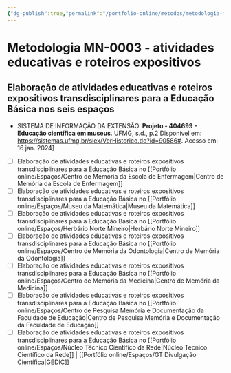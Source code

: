 ```yaml
---
{"dg-publish":true,"permalink":"/portfolio-online/metodos/metodologia-mn-0003-atividades-educativas-e-roteiros-expositivos/","tags":["💼/🎯/🛠️"],"created":"2024-02-05T11:59:48.939-03:00","updated":"2024-02-11T11:18:06.179-03:00"}
---
```



# Metodologia MN-0003 - atividades educativas e roteiros expositivos

## Elaboração de atividades educativas e roteiros expositivos transdisciplinares para a Educação Básica nos seis espaços   
- SISTEMA DE INFORMAÇÃO DA EXTENSÃO. **Projeto - 404699 - Educação científica em museus**. UFMG, s.d., p.2 Disponível em: <https://sistemas.ufmg.br/siex/VerHistorico.do?id=90586#>. Acesso em: 16 jan. 2024]

- [ ] Elaboração de atividades educativas e roteiros expositivos transdisciplinares para a Educação Básica no [[Portfólio online/Espaços/Centro de Memória da Escola de Enfermagem\|Centro de Memória da Escola de Enfermagem]]
- [ ] Elaboração de atividades educativas e roteiros expositivos transdisciplinares para a Educação Básica no [[Portfólio online/Espaços/Museu da Matemática\|Museu da Matemática]]
- [ ] Elaboração de atividades educativas e roteiros expositivos transdisciplinares para a Educação Básica no [[Portfólio online/Espaços/Herbário Norte Mineiro\|Herbário Norte Mineiro]]
- [ ] Elaboração de atividades educativas e roteiros expositivos transdisciplinares para a Educação Básica no [[Portfólio online/Espaços/Centro de Memória da Odontologia\|Centro de Memória da Odontologia]]
- [ ] Elaboração de atividades educativas e roteiros expositivos transdisciplinares para a Educação Básica no [[Portfólio online/Espaços/Centro de Memória da Medicina\|Centro de Memória da Medicina]]
- [ ] Elaboração de atividades educativas e roteiros expositivos transdisciplinares para a Educação Básica no [[Portfólio online/Espaços/Centro de Pesquisa Memória e Documentação da Faculdade de Educação\|Centro de Pesquisa Memória e Documentação da Faculdade de Educação]]
- [ ] Elaboração de atividades educativas e roteiros expositivos transdisciplinares para a Educação Básica no [[Portfólio online/Espaços/Núcleo Técnico Científico da Rede\|Núcleo Técnico Científico da Rede]] | [[Portfólio online/Espaços/GT Divulgação Científica\|GEDIC]]